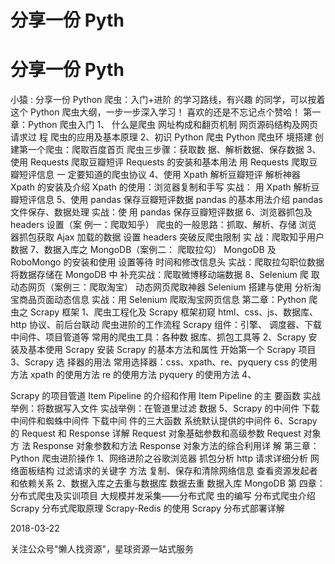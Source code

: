 # 分享一份 Pyth

# 分享一份 Pyth

小猿 : 分享一份 Python 爬虫：入门+进阶 的学习路线，有兴趣 的同学，可以按着这个 Python 爬虫大纲，一步一步深入学习！ 喜欢的还是不忘记点个赞哈！ 第一章：Python 爬虫入门 1、 什么是爬虫 网址构成和翻页机制 网页源码结构及网页请求过 程 爬虫的应用及基本原理 2、初识 Python 爬虫 Python 爬虫环 境搭建 创建第一个爬虫：爬取百度首页 爬虫三步骤：获取数 据、解析数据、保存数据 3、使用 Requests 爬取豆瓣短评 Requests 的安装和基本用法 用 Requests 爬取豆瓣短评信息 一 定要知道的爬虫协议 4、使用 Xpath 解析豆瓣短评 解析神器 Xpath 的安装及介绍 Xpath 的使用：浏览器复制和手写 实战： 用 Xpath 解析豆瓣短评信息 5、使用 pandas 保存豆瓣短评数据 pandas 的基本用法介绍 pandas 文件保存、数据处理 实战：使 用 pandas 保存豆瓣短评数据 6、浏览器抓包及 headers 设置（案 例一：爬取知乎） 爬虫的一般思路：抓取、解析、存储 浏览 器抓包获取 Ajax 加载的数据 设置 headers 突破反爬虫限制 实 战：爬取知乎用户数据 7、数据入库之 MongoDB（案例二： 爬取拉勾） MongoDB 及 RoboMongo 的安装和使用 设置等待 时间和修改信息头 实战：爬取拉勾职位数据 将数据存储在 MongoDB 中 补充实战：爬取微博移动端数据 8、Selenium 爬 取动态网页（案例三：爬取淘宝） 动态网页爬取神器 Selenium 搭建与使用 分析淘宝商品页面动态信息 实战：用 Selenium 爬取淘宝网页信息 第二章：Python 爬虫之 Scrapy 框架 1、爬虫工程化及 Scrapy 框架初窥 html、css、js、数据库、http 协议、前后台联动 爬虫进阶的工作流程 Scrapy 组件：引擎、 调度器、下载中间件、项目管道等 常用的爬虫工具：各种数 据库、抓包工具等 2、Scrapy 安装及基本使用 Scrapy 安装 Scrapy 的基本方法和属性 开始第一个 Scrapy 项目 3、Scrapy 选 择器的用法 常用选择器：css、xpath、re、pyquery css 的使用 方法 xpath 的使用方法 re 的使用方法 pyquery 的使用方法 4、

Scrapy 的项目管道 Item Pipeline 的介绍和作用 Item Pipeline 的主 要函数 实战举例：将数据写入文件 实战举例：在管道里过滤 数据 5、Scrapy 的中间件 下载中间件和蜘蛛中间件 下载中间 件的三大函数 系统默认提供的中间件 6、Scrapy 的 Request 和 Response 详解 Request 对象基础参数和高级参数 Request 对象方 法 Response 对象参数和方法 Response 对象方法的综合利用详 解 第三章：Python 爬虫进阶操作 1、网络进阶之谷歌浏览器 抓包分析 http 请求详细分析 网络面板结构 过滤请求的关键字 方法 复制、保存和清除网络信息 查看资源发起者和依赖关系 2、数据入库之去重与数据库 数据去重 数据入库 MongoDB 第 四章：分布式爬虫及实训项目 大规模并发采集——分布式爬 虫的编写 分布式爬虫介绍 Scrapy 分布式爬取原理 Scrapy-Redis 的使用 Scrapy 分布式部署详解

2018-03-22

关注公众号"懒人找资源"，星球资源一站式服务